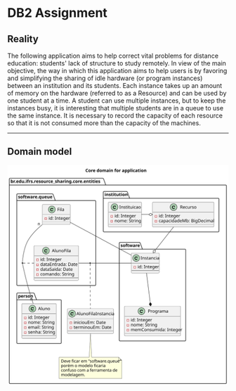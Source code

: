 # DB2 Assignment

## Reality
The following application aims to help correct vital problems for distance education: students' lack of structure to 
study remotely.
In view of the main objective, the way in which this application aims to help users is by favoring and simplifying the 
sharing of idle hardware (or program instances) between an institution and its students.
Each instance takes up an amount of memory on the hardware (referred to as a Resource) and can be used by one student at 
a time.
A student can use multiple instances, but to keep the instances busy, it is interesting that multiple students are in a 
queue to use the same instance.
It is necessary to record the capacity of each resource so that it is not consumed more than the capacity of the 
machines.

---
## Domain model

![Core domain model UML](./docs/core_domain.svg)
